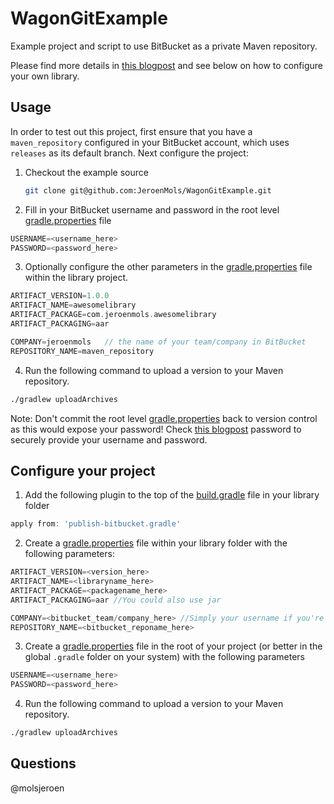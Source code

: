 # WagonGitExample
Example project and script to use BitBucket as a private Maven repository.

Please find more details in [this blogpost](http://jeroenmols.com/blog/2016/02/10/wagongit/) and see below on how to configure your own library.

## Usage
In order to test out this project, first ensure that you have a `maven_repository` configured in your BitBucket account, which uses `releases` as its default branch. Next configure the project:

1. Checkout the example source

    ```bash
    git clone git@github.com:JeroenMols/WagonGitExample.git
    ```

2. Fill in your BitBucket username and password in the root level [gradle.properties](https://github.com/JeroenMols/WagonGitExample/blob/master/gradle.properties) file

  ```groovy
  USERNAME=<username_here>
  PASSWORD=<password_here>
  ```

3. Optionally configure the other parameters in the [gradle.properties](https://github.com/JeroenMols/WagonGitExample/blob/master/library/gradle.properties) file within the library project.

  ```groovy
  ARTIFACT_VERSION=1.0.0
  ARTIFACT_NAME=awesomelibrary
  ARTIFACT_PACKAGE=com.jeroenmols.awesomelibrary
  ARTIFACT_PACKAGING=aar

  COMPANY=jeroenmols   // the name of your team/company in BitBucket
  REPOSITORY_NAME=maven_repository
  ```

4. Run the following command to upload a version to your Maven repository.

  ```bash
  ./gradlew uploadArchives
  ```

Note: Don't commit the root level [gradle.properties](https://github.com/JeroenMols/WagonGitExample/blob/master/gradle.properties) back to version control as this would expose your password! Check [this blogpost](http://localhost:4000/blog/2015/08/13/artifactory2/) password to securely provide your username and password.

## Configure your project
1. Add the following plugin to the top of the [build.gradle](https://github.com/JeroenMols/WagonGitExample/blob/master/library/build.gradle) file in your library folder

```groovy
apply from: 'publish-bitbucket.gradle'
```

2. Create a [gradle.properties](https://github.com/JeroenMols/WagonGitExample/blob/master/library/gradle.properties) file within your library folder with the following parameters:

```groovy
ARTIFACT_VERSION=<version_here>
ARTIFACT_NAME=<libraryname_here>
ARTIFACT_PACKAGE=<packagename_here>
ARTIFACT_PACKAGING=aar //You could also use jar

COMPANY=<bitbucket_team/company_here> //Simply your username if you're not part of a team
REPOSITORY_NAME=<bitbucket_reponame_here>
```

3. Create a [gradle.properties](https://github.com/JeroenMols/WagonGitExample/blob/master/gradle.properties) file in the root of your project (or better in the global `.gradle` folder on your system) with the following parameters

  ```groovy
  USERNAME=<username_here>
  PASSWORD=<password_here>
  ```

4. Run the following command to upload a version to your Maven repository.

  ```bash
  ./gradlew uploadArchives
  ```

## Questions
@molsjeroen

